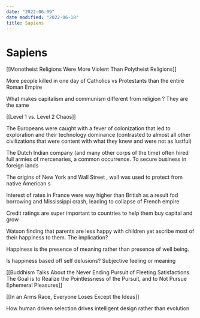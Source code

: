 ```yaml
---
date: "2022-06-09"
date modified: "2022-06-18"
title: Sapiens
---
```


# Sapiens
[[Monotheist Religions Were More Violent Than Polytheist Religions]]

More people killed in one day of Catholics vs Protestants than the entire Roman Empire

What makes capitalism and communism different from religion ? They are the same

[[Level 1 vs. Level 2 Chaos]]

The Europeans were caught with a fever of colonization that led to exploration and their technology dominance (contrasted to almost all other civilizations that were content with what they knew and were not as lustful)

The Dutch Indian company (and many other corps of the time) often hired full armies of mercenaries, a common occurrence. To secure business in foreign lands

The origins of New York and Wall Street , wall was used to protect from native American s

Interest of rates in France were way higher than British as a result fod borrowing and Mississippi crash, leading to collapse of French empire

Credit ratings are super important to countries to help them buy capital and grow

Watson finding that parents are less happy with children yet ascribe most of their happiness to them. The implication?

Happiness is the presence of meaning rather than presence of well being.

Is happiness based off self delusions? Subjective feeling or meaning

[[Buddhism Talks About the Never Ending Pursuit of Fleeting Satisfactions. The Goal is to Realize the Pointlessness of the Pursuit, and to Not Pursue Ephemeral Pleasures]]

[[In an Arms Race, Everyone Loses Except the Ideas]]

How human driven selection drives intelligent design rather than evolution
